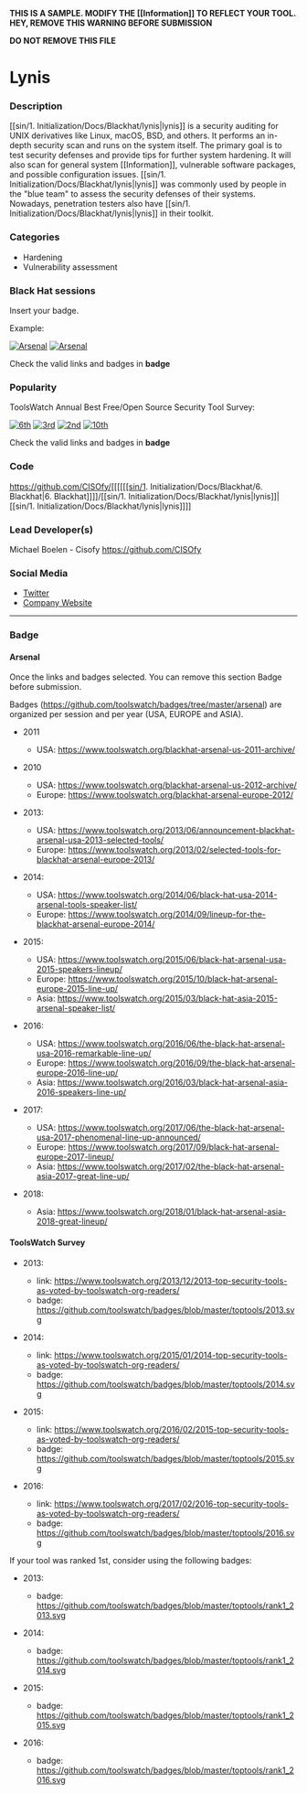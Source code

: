 **THIS IS A SAMPLE. MODIFY THE [[Information]] TO REFLECT YOUR TOOL. HEY, REMOVE THIS WARNING BEFORE SUBMISSION**

**DO NOT REMOVE THIS FILE**
# Lynis

### Description
[[sin/1. Initialization/Docs/Blackhat/lynis|lynis]] is a security auditing for UNIX derivatives like Linux, macOS, BSD, and others. It performs an in-depth security scan and runs on the system itself. The primary goal is to test security defenses and provide tips for further system hardening. It will also scan for general system [[Information]], vulnerable software packages, and possible configuration issues. [[sin/1. Initialization/Docs/Blackhat/lynis|lynis]] was commonly used by people in the "blue team" to assess the security defenses of their systems. Nowadays, penetration testers also have [[sin/1. Initialization/Docs/Blackhat/lynis|lynis]] in their toolkit.

### Categories
* Hardening
* Vulnerability assessment

### Black Hat sessions
Insert your badge.

Example:

[![Arsenal](https://github.com/toolswatch/badges/blob/master/arsenal/europe/2014.svg)](https://www.toolswatch.org/2014/09/lineup-for-the-blackhat-arsenal-europe-2014/)
[![Arsenal](https://github.com/toolswatch/badges/blob/master/arsenal/usa/2015.svg)](https://www.toolswatch.org/2015/06/black-hat-arsenal-usa-2015-speakers-lineup/)

Check the valid links and badges in **badge**

### Popularity

ToolsWatch Annual Best Free/Open Source Security Tool Survey:

[![6th](https://www.toolswatch.org/badges/toptools/2013.svg)](https://www.toolswatch.org/2013/12/2013-top-security-tools-as-voted-by-toolswatch-org-readers)
[![3rd](https://www.toolswatch.org/badges/toptools/2014.svg)](https://www.toolswatch.org/2015/01/2014-top-security-tools-as-voted-by-toolswatch-org-readers)
[![2nd](https://www.toolswatch.org/badges/toptools/2015.svg)](https://www.toolswatch.org/2016/02/2015-top-security-tools-as-voted-by-toolswatch-org-readers)
[![10th](https://www.toolswatch.org/badges/toptools/2016.svg)](https://www.toolswatch.org/2017/02/2016-top-security-tools-as-voted-by-toolswatch-org-readers)

Check the valid links and badges in **badge**

### Code
https://github.com/CISOfy/[[[[[[sin/1. Initialization/Docs/Blackhat/6. Blackhat|6. Blackhat]]]]/[[sin/1. Initialization/Docs/Blackhat/lynis|lynis]]|[[sin/1. Initialization/Docs/Blackhat/lynis|lynis]]]]

### Lead Developer(s)
 Michael Boelen - Cisofy https://github.com/CISOfy

### Social Media
* [Twitter](https://twitter.com/mboelen)
* [Company Website](https://cisofy.com/)
----


### Badge
#### Arsenal
Once the links and badges selected. You can remove this section Badge before submission.

Badges (https://github.com/toolswatch/badges/tree/master/arsenal) are organized per session and per year (USA, EUROPE and ASIA).

* 2011
    * USA: https://www.toolswatch.org/blackhat-arsenal-us-2011-archive/

* 2010
    * USA: https://www.toolswatch.org/blackhat-arsenal-us-2012-archive/
    * Europe: https://www.toolswatch.org/blackhat-arsenal-europe-2012/

* 2013:
    * USA: https://www.toolswatch.org/2013/06/announcement-blackhat-arsenal-usa-2013-selected-tools/
    * Europe: https://www.toolswatch.org/2013/02/selected-tools-for-blackhat-arsenal-europe-2013/

* 2014:
    * USA: https://www.toolswatch.org/2014/06/black-hat-usa-2014-arsenal-tools-speaker-list/
    * Europe: https://www.toolswatch.org/2014/09/lineup-for-the-blackhat-arsenal-europe-2014/

* 2015:
    * USA: https://www.toolswatch.org/2015/06/black-hat-arsenal-usa-2015-speakers-lineup/
    * Europe: https://www.toolswatch.org/2015/10/black-hat-arsenal-europe-2015-line-up/
    * Asia: https://www.toolswatch.org/2015/03/black-hat-asia-2015-arsenal-speaker-list/

* 2016:
    * USA:  https://www.toolswatch.org/2016/06/the-black-hat-arsenal-usa-2016-remarkable-line-up/
    * Europe:  https://www.toolswatch.org/2016/09/the-black-hat-arsenal-europe-2016-line-up/
    * Asia: https://www.toolswatch.org/2016/03/black-hat-arsenal-asia-2016-speakers-line-up/

* 2017:
    * USA: https://www.toolswatch.org/2017/06/the-black-hat-arsenal-usa-2017-phenomenal-line-up-announced/
    * Europe: https://www.toolswatch.org/2017/09/black-hat-arsenal-europe-2017-lineup/
    * Asia: https://www.toolswatch.org/2017/02/the-black-hat-arsenal-asia-2017-great-line-up/

* 2018:
    * Asia: https://www.toolswatch.org/2018/01/black-hat-arsenal-asia-2018-great-lineup/

#### ToolsWatch Survey

* 2013:
    * link: https://www.toolswatch.org/2013/12/2013-top-security-tools-as-voted-by-toolswatch-org-readers/
    * badge: https://github.com/toolswatch/badges/blob/master/toptools/2013.svg

* 2014:
    * link: https://www.toolswatch.org/2015/01/2014-top-security-tools-as-voted-by-toolswatch-org-readers/
    * badge: https://github.com/toolswatch/badges/blob/master/toptools/2014.svg

* 2015:
    * link: https://www.toolswatch.org/2016/02/2015-top-security-tools-as-voted-by-toolswatch-org-readers/
    * badge: https://github.com/toolswatch/badges/blob/master/toptools/2015.svg

* 2016:
    * link: https://www.toolswatch.org/2017/02/2016-top-security-tools-as-voted-by-toolswatch-org-readers/
    * badge: https://github.com/toolswatch/badges/blob/master/toptools/2016.svg

If your tool was ranked 1st, consider using the following badges:

* 2013:
    * badge: https://github.com/toolswatch/badges/blob/master/toptools/rank1_2013.svg

* 2014:
    * badge: https://github.com/toolswatch/badges/blob/master/toptools/rank1_2014.svg

* 2015:
    * badge: https://github.com/toolswatch/badges/blob/master/toptools/rank1_2015.svg

* 2016:
    * badge: https://github.com/toolswatch/badges/blob/master/toptools/rank1_2016.svg

